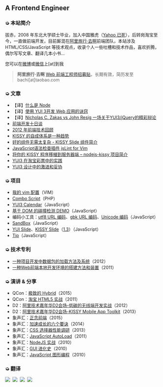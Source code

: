 
## A Frontend Engineer

### ➭ 本站简介

拔赤，2008 年东北大学硕士毕业，加入中国雅虎（[Yahoo 已死](http://jayli.github.io/blog/data/2010/12/16/yahoo.html)），后转岗淘宝至今，一直做前端开发，目前厮混在[阿里旅行·去啊](http://www.alitrip.com)前端团队，本站涉及 HTML/CSS/JavaScript 等技术观点，收录个人一些吐槽和技术作品，喜欢折腾，偶尔写写文章、翻译几本小书...

您可以在[微博](http://www.weibo.com/jayli)或[微信](https://gw.alicdn.com/tps/TB14htbIXXXXXb4XpXXXXXXXXXX.png)上[at]到我

> **阿里旅行·去啊** [Web 前端工程师招募贴](https://github.com/jayli/jayli.github.com/issues/17)，长期有效，简历发至 bachi[at]taobao.com

### ➭ 文章

- 【译】[什么是 Node](http://jayli.github.io/whatisnode/)
- 【译】[使用 YUI 3开发 Web 应用的诀窍](http://ued.taobao.org/blog/2011/04/a-recipe-for-a-yui-3-application/)
- 【译】[Nicholas C. Zakas vs John Resig 一场关于YUI3/jQuery的精彩辩论](http://ued.taobao.org/blog/2010/11/yui3-vs-jquery/)
- [前端开发十日谈](https://github.com/jayli/jayli.github.com/issues/1)
- [2012 年前端技术回顾](http://www.csdn.net/article/1970-01-01/2815164)
- [KISSY 的自成体系是一种趋势](http://www.infoq.com/cn/news/2013/07/bachi-on-kissy?utm_source=tuicool)
- [好的组件无需太复杂 - KISSY Slide 组件简介](http://ued.taobao.org/blog/2013/06/kissy-slide/)
- [JavaScript语法检查插件 jsLint for Vim](http://ued.taobao.org/blogobao.org/blog/2010/11/jslint-for-vim/)
- [将你的 KISSY 程序移植到服务器端 – nodejs-kissy 项目简介](http://ued.taobao.org/blog/2010/11/nodejs-kissy/)
- [YUI3 在淘宝彩票中的实践](http://ued.taobao.org/blog/2010/06/yui3/)
- [YUI3 设计中的激进和妥协](http://ued.taobao.org/blog/2010/01/yui3%E8%AE%BE%E8%AE%A1%E4%B8%AD%E7%9A%84%E6%BF%80%E8%BF%9B%E5%92%8C%E5%A6%A5%E5%8D%8F/)

### ➭ 项目

- [我的 vim 配置](https://github.com/jayli/vim)（VIM）
- [Combo Script](https://github.com/jayli/combo)（PHP）
- [YUI3 Calendar](http://jayli.github.io/gallery/calendar/README.html)（JavaScript）
- [基于 DOM 的碰撞检测 DEMO](http://jayli.github.io/gallery/canvas/g.html)（JavaScript）
- 编码小工具：[utf8 URL 编码](http://jayli.github.io/gallery/encode/utf8urlencode.html)、[gbk URL 编码](http://www.taobao.com/market/trip/encode-test.php)、[Unicode 编码](http://jayli.github.io/gallery/encode/unicodeEncode.html)（JavaScript）
- [SandBox](https://github.com/jayli/sandbox/)（JavaScript）
- [YUI Slide](http://jayli.github.io/gallery/yuislide/)、[KISSY Slide](http://kissygalleryteam.github.io/slide/1.2/demo/index.html)（[1.3](http://kissygalleryteam.github.io/slide/1.3/demo/index.html)）（JavaScript）
- [Tip](http://kissygalleryteam.github.io/tip/1.0/demo/index.html)（JavaScript）

### ➭ 技术专利

- [一种项目开发中数据包的加载方法及系统](http://www.soopat.com/Patent/201210009029)（2012）
- [一种Web前端本地开发环境的搭建方法和装置](http://www.soopat.com/Patent/201110336122)（2011）

### ➭ 演讲 & 分享

- QCon：[极致的 Hybrid](http://pan.baidu.com/s/1eQk0AlG)（2015）
- QCon：[淘宝 HTML5 实战](http://wenku.baidu.com/view/a1653a13cc7931b765ce151b.html)（2011）
- D2：[阿里技术嘉年华D2会场-低碳的无线端开发实战](http://wenku.baidu.com/view/fa82b843e45c3b3567ec8bf3.html)（2012）
- D2：[阿里技术嘉年华D2会场-KISSY Mobile App Toolkit](http://wenku.baidu.com/view/461d4054240c844768eaee05)（2013）
- 象声汇：[正念前端](http://wenku.baidu.com/view/4dcc0c490508763230121207)（2015）
- 象声汇：[加速成长的六个要诀](http://wenku.baidu.com/view/a92c3f8b856a561252d36f6b.html)（2014）
- 象声汇：[CSS 选择器性能调研](http://pan.baidu.com/s/1sjHUizN)（2013）
- 象声汇：[JavaScript AutoLoad](http://wenku.baidu.com/view/47d44fcdc850ad02de8041f9)（2011）
- 象声汇：[NodeJS 实战](http://wenku.baidu.com/view/6f8335c34028915f804dc2be.html)（2010）
- 象声汇：[GUI 进化史](http://wenku.baidu.com/view/f319d68d6529647d2728521c.html)（2010）
- 象声汇：[JavaScript 图形编程](http://wenku.baidu.com/view/d259189e227916888586d70d)（2010）

### ➭ 翻译

[![](http://img01.taobaocdn.com/tps/i1/T1YBC9XjJwXXXXXXXX-275-364.png_150x150.jpg)](http://jayli.github.io/jswebapps/)&nbsp;
[![](http://gtms01.alicdn.com/tps/i1/TB1MedBHpXXXXasaFXX6LJ3SpXX-273-359.png_150x150.jpg)](http://jayli.github.io/jswebapps/)&nbsp;
[![](http://gtms04.alicdn.com/tps/i4/TB1.kIsHpXXXXclXFXXoHpKTpXX-516-678.png_150x150.jpg)](https://speakerdeck.com/lijing00333/javascript-patterns)&nbsp;
[![](http://img04.taobaocdn.com/tps/i4/T1uHqiXdlfXXXXXXXX-270-354.jpg_150x150.jpg)](http://ued.taobao.org/javascript/)


